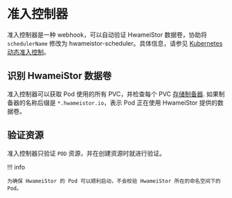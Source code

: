 # 准入控制器

准入控制器是一种 webhook，可以自动验证 HwameiStor 数据卷，协助将 `schedulerName` 修改为 hwameistor-scheduler。具体信息，请参见 [Kubernetes 动态准入控制](https://kubernetes.io/zh-cn/docs/reference/access-authn-authz/extensible-admission-controllers/)。

## 识别 HwameiStor 数据卷

准入控制器可以获取 Pod 使用的所有 PVC，并检查每个 PVC [存储制备器](https://kubernetes.io/zh-cn/docs/concepts/storage/storage-classes/#provisioner). 如果制备器的名称后缀是 `*.hwameistor.io`，表示 Pod 正在使用 HwameiStor 提供的数据卷。

## 验证资源

准入控制器只验证 `POD` 资源，并在创建资源时就进行验证。

!!! info

    为确保 HwameiStor 的 Pod 可以顺利启动，不会校验 HwameiStor 所在的命名空间下的 Pod。
